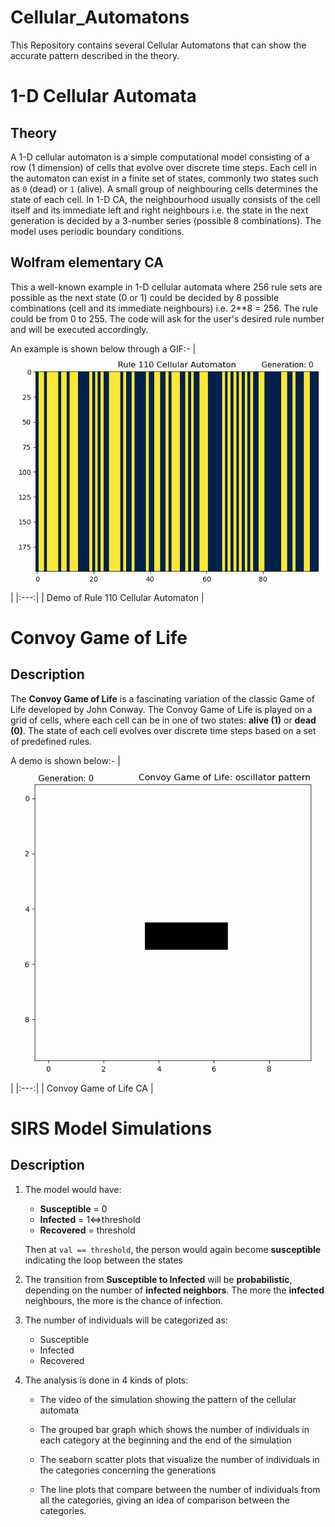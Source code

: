 # Cellular_Automatons
This Repository contains several Cellular Automatons that can show the accurate pattern described in the theory.

# 1-D Cellular Automata
## Theory
A 1-D cellular automaton is a simple computational model consisting of a row (1 dimension) of cells that evolve over discrete time steps. Each cell in the automaton can exist in a finite set of states, commonly two states such as `0` (dead) or `1` (alive). A small group of neighbouring cells determines the state of each cell. In 1-D CA, the neighbourhood usually consists of the cell itself and its immediate left and right neighbours i.e. the state in the next generation is decided by a 3-number series (possible 8 combinations). The model uses periodic boundary conditions.

## Wolfram elementary CA
This a well-known example in 1-D cellular automata where 256 rule sets are possible as the next state (0 or 1) could be decided by 8 possible combinations (cell and its immediate neighbours) i.e. 2**8 = 256. The rule could be from 0 to 255. The code will ask for the user's desired rule number and will be executed accordingly.

An example is shown below through a GIF:-
| ![Rule 110 CA](https://github.com/KrishnaAggarwal2003/Cellular_Automatons/blob/main/rule_110%20animation.gif) |
|:---:|
| Demo of Rule 110 Cellular Automaton |


# Convoy Game of Life
## Description
The **Convoy Game of Life** is a fascinating variation of the classic Game of Life developed by John Conway. The Convoy Game of Life is played on a grid of cells, where each cell can be in one of two states: **alive (1)** or **dead (0)**. The state of each cell evolves over discrete time steps based on a set of predefined rules.

A demo is shown below:-
| ![Game of Life](https://github.com/KrishnaAggarwal2003/Cellular_Automatons/blob/main/Game_of_life_animation.gif) |
|:---:|
| Convoy Game of Life CA |

# SIRS Model Simulations
## Description
1. The model would have: 
   
   - **Susceptible** = 0
   - **Infected** = 1<=>threshold 
   - **Recovered** = threshold  

   Then at `val == threshold`, the person would again become **susceptible** indicating the loop between the states
 
 2. The transition from **Susceptible to Infected** will be **probabilistic**, depending on the number of **infected neighbors**. The more the **infected** neighbours, the more is the chance of infection.

4. The number of individuals will be categorized as:
   - Susceptible
   - Infected
   - Recovered

5. The analysis is done in 4 kinds of plots:
   
   - The video of the simulation showing the pattern of the cellular automata

     
   - The grouped bar graph which shows the number of individuals in each category at the beginning and the end of the simulation
   - The seaborn scatter plots that visualize the number of individuals in the categories concerning the generations
   - The line plots that compare between the number of individuals from all the categories, giving an idea of comparison between the categories.




